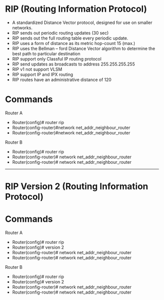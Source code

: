 # RIP (Routing Information Protocol)

- A standardized Distance Vector protocol, designed for use on smaller networks.
-	RIP sends out periodic routing updates (30 sec)
-	RIP sends out the full routing table every periodic update.
-	RIP uses a form of distance as its metric hop-count 15 (max.)
-	RIP uses the Bellman – ford Distance Vector algorithm to determine the best path to particular destination
-	RIP support only Classful IP routing protocol
-	RIP send updates as broadcasts to address 255.255.255.255
-	RIP v1 not support VLSM
-	RIP support IP and IPX routing
-	RIP routes have an administrative distance of 120

# Commands

Router A
-	Router(config)# router rip
-	Router(config-router)#network net_addr_neighbour_router
-	Router(config-router)#network net_addr_neighbour_router

Router B
-	Router(config)# router rip
-	Router(config-router)# network net_addr_neighbour_router
-	Router(config-router)# network net_addr_neighbour_router

------------------------------------------------------------------------------------------------------------


# RIP Version 2 (Routing Information Protocol)

# Commands

Router A
-	Router(config)# router rip
-	Router(config)# version 2
-	Router(config-router)# network net_addr_neighbour_router
-	Router(config-router)# network net_addr_neighbour_router

Router B
-	Router(config)# router rip
-	Router(config)# version 2
-	Router(config-router)# network net_addr_neighbour_router
-	Router(config-router)# network net_addr_neighbour_router


